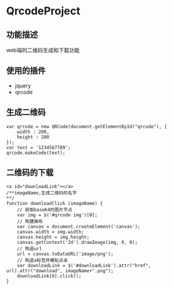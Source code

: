 # QrcodeProject
## 功能描述
web端的二维码生成和下载功能
## 使用的插件
- jquery
- qrcode

## 生成二维码
	var qrcode = new QRCode(document.getElementById("qrcode"), {
        width : 200,
        height : 200
    });
    var text = '1234567789';
    qrcode.makeCode(text);
## 二维码的下载
	<a id="downloadLink"></a>
	/**imageName,生成二维码的名字
	**/
	function downloadClick (imageName) {
        // 获取base64的图片节点
        var img = $('#qrcode img')[0];
        // 构建画布
        var canvas = document.createElement('canvas');
        canvas.width = img.width;
        canvas.height = img.height;
        canvas.getContext('2d').drawImage(img, 0, 0);
        // 构造url
        url = canvas.toDataURL('image/png');
        // 构造a标签并模拟点击
        var downloadLink = $('#downloadLink').attr("href", url).attr("download", imageName+".png");
        downloadLink[0].click();
    }
